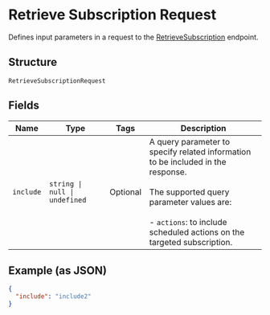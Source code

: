
# Retrieve Subscription Request

Defines input parameters in a request to the
[RetrieveSubscription](../../doc/api/subscriptions.md#retrieve-subscription) endpoint.

## Structure

`RetrieveSubscriptionRequest`

## Fields

| Name | Type | Tags | Description |
|  --- | --- | --- | --- |
| `include` | `string \| null \| undefined` | Optional | A query parameter to specify related information to be included in the response.<br><br>The supported query parameter values are:<br><br>- `actions`: to include scheduled actions on the targeted subscription. |

## Example (as JSON)

```json
{
  "include": "include2"
}
```

